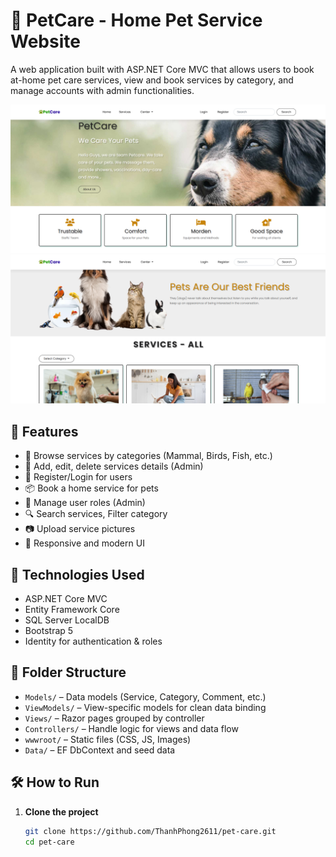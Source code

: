 # 🐾 PetCare - Home Pet Service Website

A web application built with ASP.NET Core MVC that allows users to book at-home pet care services, view and book services by category, and manage accounts with admin functionalities.

![Preview](./wwwroot/images/hompage.png)
![Preview](./wwwroot/images/services.png)

## 🚀 Features

- 🐶 Browse services by categories (Mammal, Birds, Fish, etc.)
- 📝 Add, edit, delete services details (Admin)
- 🔐 Register/Login for users
- 📦 Book a home service for pets
- 👤 Manage user roles (Admin)
- 🔍 Search services, Filter category
- 📷 Upload service pictures
- 🎨 Responsive and modern UI

## 🧰 Technologies Used

- ASP.NET Core MVC
- Entity Framework Core
- SQL Server LocalDB
- Bootstrap 5
- Identity for authentication & roles

## 📂 Folder Structure

- `Models/` – Data models (Service, Category, Comment, etc.)
- `ViewModels/` – View-specific models for clean data binding
- `Views/` – Razor pages grouped by controller
- `Controllers/` – Handle logic for views and data flow
- `wwwroot/` – Static files (CSS, JS, Images)
- `Data/` – EF DbContext and seed data

## 🛠 How to Run

1. **Clone the project**  
   ```bash
   git clone https://github.com/ThanhPhong2611/pet-care.git
   cd pet-care
